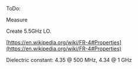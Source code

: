 ToDo:

Measure 

Create 5.5GHz LO.

[https://en.wikipedia.org/wiki/FR-4#Properties](https://en.wikipedia.org/wiki/FR-4#Properties)

Dielectric constant: 4.35 @ 500 MHz, 4.34 @ 1 GHz
